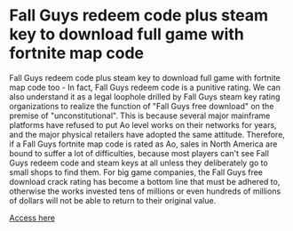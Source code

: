# Fall Guys redeem code plus steam key to download full game with fortnite map code

Fall Guys redeem code plus steam key to download full game with fortnite map code too - In fact, Fall Guys redeem code is a punitive rating. We can also understand it as a legal loophole drilled by Fall Guys steam key rating organizations to realize the function of "Fall Guys free download" on the premise of "unconstitutional". This is because several major mainframe platforms have refused to put Ao level works on their networks for years, and the major physical retailers have adopted the same attitude. Therefore, if a Fall Guys fortnite map code is rated as Ao, sales in North America are bound to suffer a lot of difficulties, because most players can't see Fall Guys redeem code and steam keys at all unless they deliberately go to small shops to find them. For big game companies, the Fall Guys free download crack rating has become a bottom line that must be adhered to, otherwise the works invested tens of millions or even hundreds of millions of dollars will not be able to return to their original value.

<a href="https://kamitsuri.com/fall-guys-ultimate-knockout/">Access here</a>
